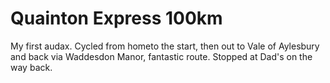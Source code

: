# Quainton Express 100km

My first audax. Cycled from hometo the start, then out to Vale of Aylesbury and back via Waddesdon Manor, fantastic route. Stopped at Dad's on the way back.

<div class='strava-embed-placeholder' data-embed-type='activity' data-embed-id='4207654400'></div><script src='https://strava-embeds.com/embed.js'></script>